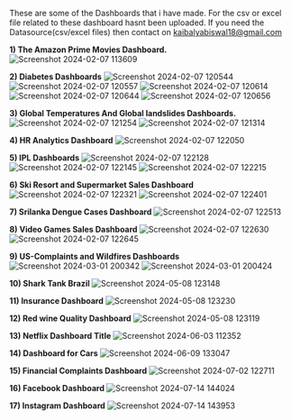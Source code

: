 These are some of the Dashboards that i have made. For the csv or excel file related to these dashboard hasnt been uploaded. If you need the Datasource(csv/excel files) then contact on 
kaibalyabiswal18@gmail.com


**1) The Amazon Prime Movies Dashboard.**
![Screenshot 2024-02-07 113609](https://github.com/Kai1817/Tableau-Dashboards/assets/130749315/6b70e717-80bd-44c6-9a9e-7e9385bff87a)


**2) Diabetes Dashboards**
![Screenshot 2024-02-07 120544](https://github.com/Kai1817/Tableau-Dashboards/assets/130749315/d72ce8d3-9a2a-41e5-b0ba-1be769beaa30)
![Screenshot 2024-02-07 120557](https://github.com/Kai1817/Tableau-Dashboards/assets/130749315/bd5d63f0-10b9-4e10-bced-cda3c6ee1c08)
![Screenshot 2024-02-07 120614](https://github.com/Kai1817/Tableau-Dashboards/assets/130749315/5f97f25f-725f-45bf-afe9-c293d7b198e2)
![Screenshot 2024-02-07 120644](https://github.com/Kai1817/Tableau-Dashboards/assets/130749315/736554a6-bb5d-4cbb-86db-198050597818)
![Screenshot 2024-02-07 120656](https://github.com/Kai1817/Tableau-Dashboards/assets/130749315/2beefc79-95e2-4b34-af1f-18da4f564e7a)


**3) Global Temperatures And Global landslides Dashboards.**
![Screenshot 2024-02-07 121254](https://github.com/Kai1817/Tableau-Dashboards/assets/130749315/d2f4fa05-905c-4554-a792-cd3b1c2e2ee9)
![Screenshot 2024-02-07 121314](https://github.com/Kai1817/Tableau-Dashboards/assets/130749315/93aa8a64-8b6f-4e02-aa6f-db4b44e906ef)


**4) HR Analytics Dashboard**
![Screenshot 2024-02-07 122050](https://github.com/Kai1817/Tableau-Dashboards/assets/130749315/8ba7823e-32db-4fb2-b3ce-942fa7e0870f)


**5) IPL Dashboards**
![Screenshot 2024-02-07 122128](https://github.com/Kai1817/Tableau-Dashboards/assets/130749315/fc009a04-a64e-46d6-9ff0-a224ac66a6b2)
![Screenshot 2024-02-07 122145](https://github.com/Kai1817/Tableau-Dashboards/assets/130749315/99737213-87a4-4d9b-ab4b-9b13a723c483)
![Screenshot 2024-02-07 122215](https://github.com/Kai1817/Tableau-Dashboards/assets/130749315/57d18d79-d6b2-48ee-83d7-343c3730262e)


**6) Ski Resort and Supermarket Sales Dashboard**
![Screenshot 2024-02-07 122321](https://github.com/Kai1817/Tableau-Dashboards/assets/130749315/e41a9f6f-073a-4643-ba3a-24004c60b3c7)
![Screenshot 2024-02-07 122401](https://github.com/Kai1817/Tableau-Dashboards/assets/130749315/f330730f-e835-425f-b920-5269b9f2c3f3)


**7) Srilanka Dengue Cases Dashboard**
![Screenshot 2024-02-07 122513](https://github.com/Kai1817/Tableau-Dashboards/assets/130749315/c9e345df-a16d-479b-bbc8-2203860531e3)


**8) Video Games Sales Dashboard**
![Screenshot 2024-02-07 122630](https://github.com/Kai1817/Tableau-Dashboards/assets/130749315/8c6b0c20-0ae7-4dfd-9795-f2c2a7181c30)
![Screenshot 2024-02-07 122645](https://github.com/Kai1817/Tableau-Dashboards/assets/130749315/9ec820cc-50f4-42f4-b1f5-6712e33fb6bf)


**9) US-Complaints and Wildfires Dashboards**
![Screenshot 2024-03-01 200342](https://github.com/Kai1817/Tableau-Dashboards/assets/130749315/b4ac31df-7d7c-4aa4-bad6-977d628102c1)
![Screenshot 2024-03-01 200424](https://github.com/Kai1817/Tableau-Dashboards/assets/130749315/b11be08d-38e0-4d8b-b766-2168607ef8e4)


**10) Shark Tank Brazil**
![Screenshot 2024-05-08 123148](https://github.com/Kai1817/Tableau-Dashboards/assets/130749315/728231fb-51af-4b87-bb8a-2ec80dc848e4)


**11) Insurance Dashboard**
![Screenshot 2024-05-08 123230](https://github.com/Kai1817/Tableau-Dashboards/assets/130749315/9f82f73b-7261-415e-88b2-afaf1efa8d28)


**12) Red wine Quality Dashboard**
![Screenshot 2024-05-08 123119](https://github.com/Kai1817/Tableau-Dashboards/assets/130749315/70c2ed09-a616-4dc6-9055-1c8f4684cd5c)


**13) Netflix Dashboard Title**
![Screenshot 2024-06-03 112352](https://github.com/Kai1817/Tableau-Dashboards/assets/130749315/cf1cd6ed-66b0-4656-b3db-b41eae644ed9)


**14) Dashboard for Cars**
![Screenshot 2024-06-09 133047](https://github.com/Kai1817/Tableau-Dashboards/assets/130749315/44545a5d-a1ea-41c4-833a-1d25ebf955aa)


**15) Financial Complaints Dashboard**
![Screenshot 2024-07-02 122711](https://github.com/Kai1817/Tableau-Dashboards/assets/130749315/50ecbf3b-1290-4000-892b-9723a9013c99)

**16) Facebook Dashboard**
![Screenshot 2024-07-14 144024](https://github.com/user-attachments/assets/7f579d8d-8efe-4970-86ad-efe4a2f5c6be)


**17) Instagram Dashboard**
![Screenshot 2024-07-14 143953](https://github.com/user-attachments/assets/f7647a8a-0d60-4311-8580-19a6a69ce46d)

